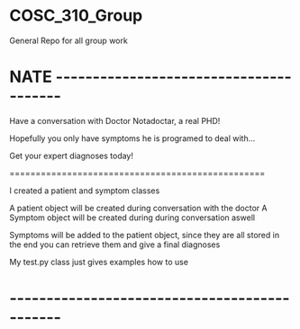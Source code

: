 # COSC_310_Group
General Repo for all group work 

<h1>NATE ---------------------------------------</h1>

Have a conversation with Doctor Notadoctar, a real PHD!

Hopefully you only have symptoms he is programed to deal with...

Get your expert diagnoses today!





=================================================

I created a patient and symptom classes

A patient object will be created during conversation with the doctor
A Symptom object will be created during during conversation aswell

Symptoms will be added to the patient object, since they are all stored
in the end you can retrieve them and give a final diagnoses

My test.py class just gives examples how to use

<h1> ---------------------------------------------</h1>